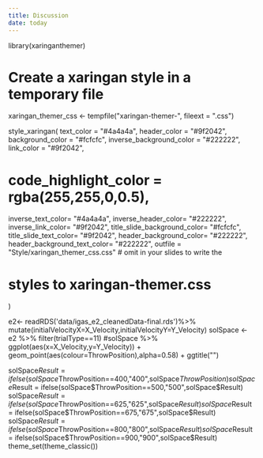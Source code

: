 ```yaml
---
title: Discussion
date: today
---
```




library(xaringanthemer)
# Create a xaringan style in a temporary file
xaringan_themer_css <- tempfile("xaringan-themer-", fileext = ".css")

style_xaringan(
  text_color = "#4a4a4a",
  header_color = "#9f2042",
  background_color = "#fcfcfc",
  inverse_background_color = "#222222",
  link_color = "#9f2042",
  # code_highlight_color = rgba(255,255,0,0.5),
  inverse_text_color= "#4a4a4a",
  inverse_header_color= "#222222",
  inverse_link_color= "#9f2042",
  title_slide_background_color= "#fcfcfc",
  title_slide_text_color= "#9f2042",
  header_background_color= "#222222",
  header_background_text_color= "#222222",
  outfile = "Style/xaringan_themer_css.css" # omit in your slides to write the
  # styles to xaringan-themer.css
)


e2<- readRDS('data/igas_e2_cleanedData-final.rds')%>% mutate(initialVelocityX=X_Velocity,initialVelocityY=Y_Velocity)
solSpace <- e2 %>% filter(trialType==11)
#solSpace %>% ggplot(aes(x=X_Velocity,y=Y_Velocity)) + geom_point(aes(colour=ThrowPosition),alpha=0.58) + ggtitle("") 

solSpace$Result = ifelse(solSpace$ThrowPosition==400,"400",solSpace$ThrowPosition)
solSpace$Result = ifelse(solSpace$ThrowPosition==500,"500",solSpace$Result)
solSpace$Result= ifelse(solSpace$ThrowPosition==625,"625",solSpace$Result)
solSpace$Result = ifelse(solSpace$ThrowPosition==675,"675",solSpace$Result)
solSpace$Result = ifelse(solSpace$ThrowPosition==800,"800",solSpace$Result)
solSpace$Result = ifelse(solSpace$ThrowPosition==900,"900",solSpace$Result)
theme_set(theme_classic())


